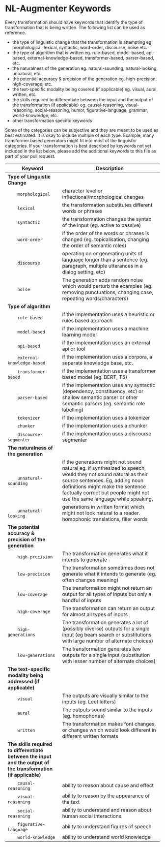   # NL-Augmenter Keywords

Every transformation should have keywords that identify the type of transformation that is being written. The following list can be used as reference.
- the type of linguistic change that the transformation is attempting eg. morphological, lexical, syntactic, word-order, discourse, noise etc.
- the type of algorithm that is written eg. rule-based, model-based, api-based, external-knowledge-based, transformer-based, parser-based, etc.
- the naturalness of the generation eg. natural-sounding, natural-looking, unnatural, etc.
- the potential accuracy & precision of the generation eg. high-precision, high-coverage, etc.
- the text-specific modality being covered (if applicable) eg. visual, aural, written, etc.
- the skills required to differentiate between the input and the output of the transformation (if applicable) eg. causal-reasoning, visual-reasoning, social-reasoning, humor, figurative-language, grammar, world-knowledge, etc. 
- other transformation specific keywords

Some of the categories can be subjective and they are meant to be used as best estimated. It is okay to include multiple of each type. Example, many transformer based generators might fit into most of the linguistic categories.  If your transformation is best described by keywords not yet included in the list below, please add the additional keywords to this file as part of your pull request.

Keyword | Description
------- | -----------
**Type of Linguistic Change** |
  `morphological` | character level or inflectional/morphological changes
  `lexical` | the transformation substitutes different words or phrases
  `syntactic` | the transformation changes the syntax of the input (eg. active to passive)
  `word-order` | if the order of the words or phrases is changed (eg. topicalisation, changing the order of semantic roles)
  `discourse` | operating on or generating units of language longer than a sentence (eg. paragraph, multiple utterances in a dialog setting, etc)
  `noise` | The generation adds random noise which would perturb the examples (eg. removing punctuations, changing case, repeating words/characters)
**Type of algorithm** |
  `rule-based` | if the implementation uses a heuristic or rules based approach
  `model-based` | if the implementation uses a machine learning model
  `api-based` | if the implementation uses an external api or tool
  `external-knowledge-based` | if the implementation uses a corpora, a separate knowledge base, etc.
  `transformer-based` | if the implementation uses a transformer based model (eg. BERT, T5)
  `parser-based` | if the implementation uses any syntactic (dependency, constituency, etc) or shallow semantic parser or other semantic parsers (eg. semantic role labelling)
  `tokenizer` | if the implementation uses a tokenizer
  `chunker` | if the implementation uses a chunker
  `discourse-segmenter` | if the implementation uses a discourse segmenter
**The naturalness of the generation** |
  `unnatural-sounding` | if the generations might not sound natural eg. if synthesized to speech, would they not sound natural as their source sentences. Eg, adding noun definitions might make the sentence factually correct but people might not use the same language while speaking.  
  `unnatural-looking` | generations in written format which might not look natural to a reader. homophonic translations, filler words
**The potential accuracy & precision of the generation** | 
  `high-precision` | The transformation generates what it intends to generate
  `low-precision` | The transformation sometimes does not generate what it intends to generate (eg. often changes meaning)
  `low-coverage` | The transformation might not return an output for all types of inputs but only a handful of inputs
  `high-coverage` | The transformation can return an output for almost all types of inputs
  `high-generations` | The transformation generates a lot of (possibly diverse) outputs for a single input (eg beam search or substitutions with large number of alternate choices)
  `low-generations` | The transformation generates few outputs for a single input (substitution with lesser number of alternate choices)
**The text-specific modality being addressed (if applicable)** |
  `visual` | The outputs are visually similar to the inputs (eg. Leet letters)
  `aural` | The outputs sound similar to the inputs (eg. homophones)
  `written` | The transformation makes font changes, or changes which would look different in different written formats
**The skills required to differentiate between the input and the output of the transformation (if applicable)** |
  `causal-reasoning` | ability to reason about cause and effect
  `visual-reasoning` | ability to reason by the appearance of the text
  `social-reasoning` | ability to understand and reason about human social interactions
  `figurative-language` | ability to understand figures of speech
  `world-knowledge` | ability to understand world knowledge
  
